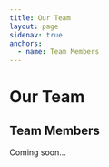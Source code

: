 ```yaml
---
title: Our Team
layout: page
sidenav: true
anchors:
  - name: Team Members
---
```


# Our Team

## Team Members

Coming soon...